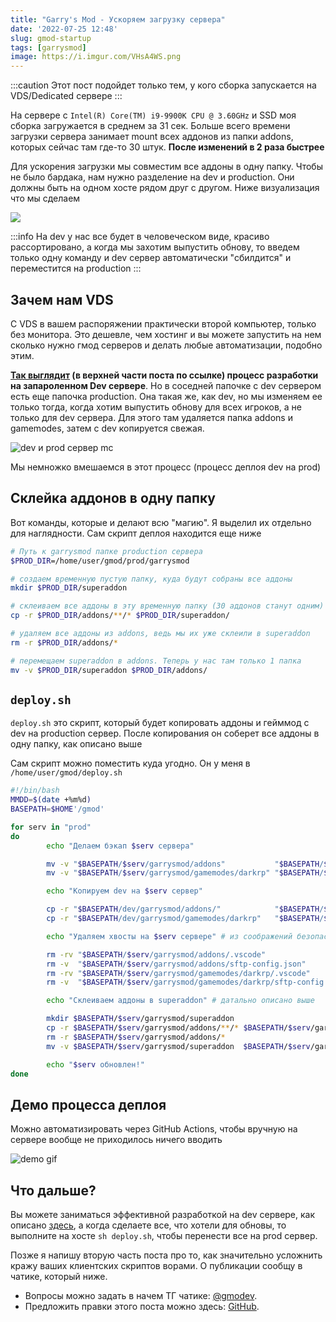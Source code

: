 ```yaml
---
title: "Garry's Mod - Ускоряем загрузку сервера"
date: '2022-07-25 12:48'
slug: gmod-startup
tags: [garrysmod]
image: https://i.imgur.com/VHsA4WS.png
---
```


:::caution
Этот пост подойдет только тем, у кого сборка запускается на VDS/Dedicated сервере
:::

На сервере с `Intel(R) Core(TM) i9-9900K CPU @ 3.60GHz` и SSD моя сборка загружается в среднем за 31 сек. Больше всего времени загрузки сервера занимает mount всех аддонов из папки addons, которых сейчас там где-то 30 штук. **После изменений в 2 раза быстрее**

Для ускорения загрузки мы совместим все аддоны в одну папку. Чтобы не было бардака, нам нужно разделение на dev и production. Они должны быть на одном хосте рядом друг с другом. Ниже визуализация что мы сделаем

![](https://i.imgur.com/VHsA4WS.png)

:::info
На dev у нас все будет в человеческом виде, красиво рассортировано, а когда мы захотим выпустить обнову, то введем только одну команду и dev сервер автоматически "сбилдится" и переместится на production
:::

<!--truncate-->

## Зачем нам VDS

С VDS в вашем распоряжении практически второй компьютер, только без монитора. Это дешевле, чем хостинг и вы можете запустить на нем сколько нужно гмод серверов и делать любые автоматизации, подобно этим.

**[Так выглядит](2020-03-17-gmod-development.md) (в верхней части поста по ссылке) процесс разработки на запароленном Dev сервере**. Но в соседней папочке с dev сервером есть еще папочка production. Она такая же, как dev, но мы изменяем ее только тогда, когда хотим выпустить обнову для всех игроков, а не только для dev сервера. Для этого там удаляется папка addons и gamemodes, затем с dev копируется свежая.

![dev и prod сервер mc](https://i.imgur.com/Zb4RcIz.jpg)

Мы немножко вмешаемся в этот процесс (процесс деплоя dev на prod)

## Склейка аддонов в одну папку

Вот команды, которые и делают всю "магию". Я выделил их отдельно для наглядности. Сам скрипт деплоя находится еще ниже

```sh
# Путь к garrysmod папке production сервера
$PROD_DIR=/home/user/gmod/prod/garrysmod

# создаем временную пустую папку, куда будут собраны все аддоны
mkdir $PROD_DIR/superaddon

# склеиваем все аддоны в эту временную папку (30 аддонов станут одним)
cp -r $PROD_DIR/addons/**/* $PROD_DIR/superaddon/

# удаляем все аддоны из addons, ведь мы их уже склеили в superaddon
rm -r $PROD_DIR/addons/*

# перемещаем superaddon в addons. Теперь у нас там только 1 папка
mv -v $PROD_DIR/superaddon $PROD_DIR/addons/
```


## `deploy.sh`

`deploy.sh` это скрипт, который будет копировать аддоны и гейммод с dev на production сервер. После копирования он соберет все аддоны в одну папку, как описано выше

Сам скрипт можно поместить куда угодно. Он у меня в `/home/user/gmod/deploy.sh`


```sh
#!/bin/bash
MMDD=$(date +%m%d)
BASEPATH=$HOME'/gmod'

for serv in "prod"
do
        echo "Делаем бэкап $serv сервера"

        mv -v "$BASEPATH/$serv/garrysmod/addons"           "$BASEPATH/$serv/garrysmod/addons_$MMDD"
        mv -v "$BASEPATH/$serv/garrysmod/gamemodes/darkrp" "$BASEPATH/$serv/garrysmod/gamemodes/darkrp_$MMDD"

        echo "Копируем dev на $serv сервер"

        cp -r "$BASEPATH/dev/garrysmod/addons/"            "$BASEPATH/$serv/garrysmod/"
        cp -r "$BASEPATH/dev/garrysmod/gamemodes/darkrp"   "$BASEPATH/$serv/garrysmod/gamemodes"

        echo "Удаляем хвосты на $serv сервере" # из соображений безопасности

        rm -rv "$BASEPATH/$serv/garrysmod/addons/.vscode"
        rm -v  "$BASEPATH/$serv/garrysmod/addons/sftp-config.json"
        rm -rv "$BASEPATH/$serv/garrysmod/gamemodes/darkrp/.vscode"
        rm -v  "$BASEPATH/$serv/garrysmod/gamemodes/darkrp/sftp-config.json"

        echo "Склеиваем аддоны в superaddon" # датально описано выше

        mkdir $BASEPATH/$serv/garrysmod/superaddon
        cp -r $BASEPATH/$serv/garrysmod/addons/**/* $BASEPATH/$serv/garrysmod/superaddon/
        rm -r $BASEPATH/$serv/garrysmod/addons/*
        mv -v $BASEPATH/$serv/garrysmod/superaddon  $BASEPATH/$serv/garrysmod/addons/

        echo "$serv обновлен!"
done
```

## Демо процесса деплоя

Можно автоматизировать через GitHub Actions, чтобы вручную на сервере вообще не приходилось ничего вводить

![demo gif](https://i.imgur.com/8GtUmFH.gif)

## Что дальше?

Вы можете заниматься эффективной разработкой на dev сервере, как описано [здесь](2020-03-17-gmod-development.md), а когда сделаете все, что хотели для обновы, то выполните на хосте `sh deploy.sh`, чтобы перенести все на prod сервер.

Позже я напишу вторую часть поста про то, как значительно усложнить кражу ваших клиентских скриптов ворами. О публикации сообщу в чатике, который ниже.

- Вопросы можно задать в начем ТГ чатике: [@gmodev](https://t.me/gmodev).
- Предложить правки этого поста можно здесь: [GitHub](https://github.com/AMD-NICK/blog.amd-nick.me/tree/main/blog).

